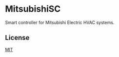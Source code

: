 # MitsubishiSC

Smart controller for Mitsubishi Electric HVAC systems.

## License

[MIT](https://choosealicense.com/licenses/mit/)
